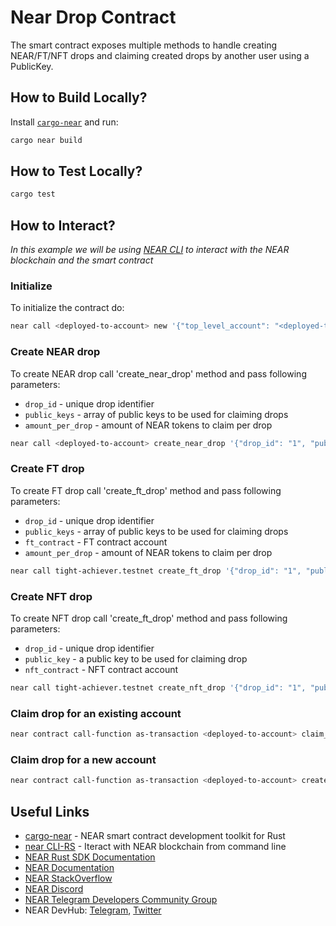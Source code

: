 # Near Drop Contract

The smart contract exposes multiple methods to handle creating NEAR/FT/NFT drops and claiming created drops by another user using a PublicKey.

## How to Build Locally?

Install [`cargo-near`](https://github.com/near/cargo-near) and run:

```bash
cargo near build
```

## How to Test Locally?

```bash
cargo test
```

## How to Interact?

_In this example we will be using [NEAR CLI](https://github.com/near/near-cli-rs)
to interact with the NEAR blockchain and the smart contract_

### Initialize

To initialize the contract do:

```bash
near call <deployed-to-account> new '{"top_level_account": "<deployed-to-account>"}' --accountId <deployed-to-account>
```

### Create NEAR drop

To create NEAR drop call 'create_near_drop' method and pass following parameters:

- `drop_id` - unique drop identifier
- `public_keys` - array of public keys to be used for claiming drops
- `amount_per_drop` - amount of NEAR tokens to claim per drop

```bash
near call <deployed-to-account> create_near_drop '{"drop_id": "1", "public_keys": ["ed25519:HcwvxZXSCX341Pe4vo9FLTzoRab9N8MWGZ2isxZjk1b8", "ed25519:5oN7Yk7FKQMKpuP4aroWgNoFfVDLnY3zmRnqYk9fuEvR"], "amount_per_drop": "100000000000000000000000"}' --accountId <creator-account-id> --deposit 1 --gas 300000000000000
```

### Create FT drop

To create FT drop call 'create_ft_drop' method and pass following parameters:

- `drop_id` - unique drop identifier
- `public_keys` - array of public keys to be used for claiming drops
- `ft_contract` - FT contract account
- `amount_per_drop` - amount of NEAR tokens to claim per drop

```bash
near call tight-achiever.testnet create_ft_drop '{"drop_id": "1", "public_keys": ["ed25519:HcwvxZXSCX341Pe4vo9FLTzoRab9N8MWGZ2isxZjk1b8", "ed25519:5oN7Yk7FKQMKpuP4aroWgNoFfVDLnY3zmRnqYk9fuEvR"], "amount_per_drop": "1", "ft_contract": "ft.tight-achiever.testnet"}' --accountId tight-achiever.testnet --gas 300000000000000
```

### Create NFT drop

To create NFT drop call 'create_ft_drop' method and pass following parameters:

- `drop_id` - unique drop identifier
- `public_key` - a public key to be used for claiming drop
- `nft_contract` - NFT contract account

```bash
near call tight-achiever.testnet create_nft_drop '{"drop_id": "1", "public_key": "ed25519:HcwvxZXSCX341Pe4vo9FLTzoRab9N8MWGZ2isxZjk1b8", "nft_contract": "nft.tight-achiever.testnet"}' --accountId tight-achiever.testnet --gas 300000000000000
```

### Claim drop for an existing account

```bash
near contract call-function as-transaction <deployed-to-account> claim_for json-args '{"account_id": "<existing-claimer-account-id>"}' prepaid-gas '30.0 Tgas' attached-deposit '0 NEAR' sign-as <deployed-to-account> network-config testnet sign-with-plaintext-private-key --signer-public-key <public-key> --signer-private-key <private-key> send
```

### Claim drop for a new account

```bash
near contract call-function as-transaction <deployed-to-account> create_account_and_claim json-args '{"account_id": "<new-claimer-account-id>"}' prepaid-gas '300.0 Tgas' attached-deposit '0 NEAR' sign-as <account-id> network-config testnet sign-with-plaintext-private-key --signer-public-key <public-key> --signer-private-key <private-key> send
```

## Useful Links

- [cargo-near](https://github.com/near/cargo-near) - NEAR smart contract
  development toolkit for Rust
- [near CLI-RS](https://near.cli.rs) - Iteract with NEAR blockchain from command
  line
- [NEAR Rust SDK Documentation](https://docs.near.org/sdk/rust/introduction)
- [NEAR Documentation](https://docs.near.org)
- [NEAR StackOverflow](https://stackoverflow.com/questions/tagged/nearprotocol)
- [NEAR Discord](https://near.chat)
- [NEAR Telegram Developers Community Group](https://t.me/neardev)
- NEAR DevHub: [Telegram](https://t.me/neardevhub),
  [Twitter](https://twitter.com/neardevhub)
